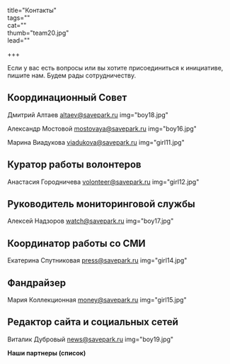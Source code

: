 title="Контакты"  
tags=""  
cat=""  
thumb="team20.jpg"  
lead=""  

+++

Если у вас есть вопросы или вы хотите присоединиться к инициативе, пишите нам. Будем рады сотрудничеству.

## Координационный Совет

Дмитрий Алтаев altaev@savepark.ru
img="boy18.jpg"

Александр Мостовой mostovaya@savepark.ru
img="boy16.jpg"

Марина Виадукова viadukova@savepark.ru
img="girl11.jpg"

## Куратор работы волонтеров

Анастасия Городничева volonteer@savepark.ru
img="girl12.jpg"
## Руководитель мониторинговой службы

Алексей Надзоров watch@savepark.ru
img="boy17.jpg"

## Координатор работы со СМИ 

Екатерина Спутниковая press@savepark.ru
img="girl14.jpg"
## Фандрайзер 

Мария Коллекционная money@savepark.ru
img="girl15.jpg"
## Редактор сайта и социальных сетей

Виталик Дубровый news@savepark.ru
img="boy19.jpg"

**Наши партнеры (список)**
